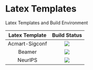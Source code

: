 # Latex Templates

Latex Templates and Build Environment

| Latex Template | Build Status |
|:--------------:|:------------:|
| Acmart-Sigconf | ![](https://github.com/ArmageddonKnight/Acmart-Sigconf/workflows/build/badge.svg) |
| Beamer         | ![](https://github.com/ArmageddonKnight/Beamer/workflows/build/badge.svg) |
| NeurIPS        | ![](https://github.com/ArmageddonKnight/NeurIPS/workflows/build/badge.svg) |
